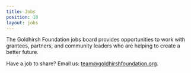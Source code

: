 ```yaml
---
title: Jobs
position: 10
layout: jobs
---
```


The Goldhirsh Foundation jobs board provides opportunities to work with grantees, partners, and community leaders who are helping to create a better future.

Have a job to share? Email us: [team@goldhirshfoundation.org](mailto:team@goldhirshfoundation.org).
